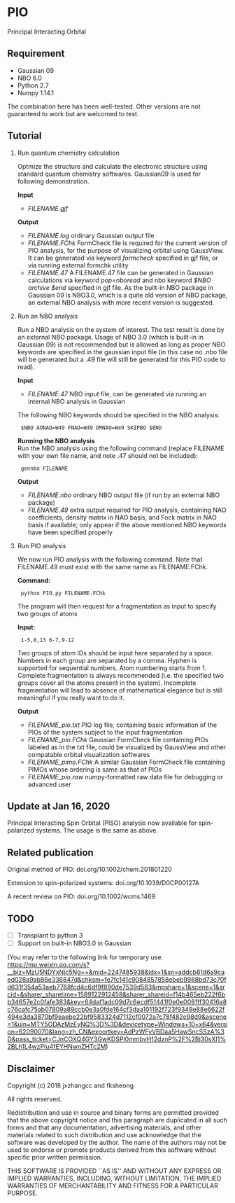 # PIO
Principal Interacting Orbital

Requirement
---
- Gaussian 09
- NBO 6.0
- Python 2.7
- Numpy 1.14.1

The combination here has been well-tested. Other versions are not guaranteed to work but are welcomed to test.

Tutorial
---
1. Run quantum chemistry calculation
    
    Optmize the structure and calculate the electronic structure using standard quantum chemistry softwares. Gaussian09 is used for following demonstration.
    
    **Input**
    - *FILENAME.gjf*
    
    **Output**
    - *FILENAME.log*
        ordinary Gaussian output file
    - *FILENAME.FChk*
        FormCheck file is required for the current version of PIO analysis, for the purpose of visualizing orbital using GaussView. It can be generated via keyword *formcheck* specified in gjf file, or via running external formchk utility
    - *FILENAME.47*
        A FILENAME.47 file can be generated in Gaussian calculations via keyword *pop=nboread* and nbo keyword *$NBO archive $end* specified in gjf file. As the built-in NBO package in Gaussian 09 is NBO3.0, which is a quite old version of NBO package, an external NBO analysis with more recent version is suggested. 

2. Run an NBO analysis

    Run a NBO analysis on the system of interest. The test result is done by an external NBO package. Usage of NBO 3.0 (which is built-in in Gaussian 09) is not recommended but is allowed as long as proper NBO keywords are specified in the gaussian input file (in this case no .nbo file will be generated but a .49 file will still be generated for this PIO code to read).
    
    **Input**
    - *FILENAME.47*
        NBO input file, can be generated via running an internal NBO analysis in Gaussian
    
    The following NBO keywords should be specified in the NBO analysis:
    
        $NBO AONAO=W49 FNAO=W49 DMNAO=W49 SKIPBO $END
   
    **Running the NBO analysis**         
    Run the NBO analysis using the following command (replace FILENAME with your own file name, and note .47 should not be included):
    
        gennbo FILENAME
    
    **Output**
    - *FILENAME.nbo*
        ordinary NBO output file (if run by an external NBO package)
    - *FILENAME.49*
        extra output required for PIO analysis, containing NAO coefficients, density matrix in NAO basis, and Fock matrix in NAO basis if available; only appear if the above mentioned NBO keywords have been specified properly

3. Run PIO analysis

    We now run PIO analysis with the following command. Note that FILENAME.49 must exist with the same name as FILENAME.FChk.
    
    **Command:**
    
        python PIO.py FILENAME.FChk
    
    The program will then request for a fragmentation as input to specify two groups of atoms
    
    **Input:**
    
        1-5,8,13 6-7,9-12
    
    Two groups of atom IDs should be input here separated by a space. Numbers in each group are separated by a comma. Hyphen is supported for sequential numbers. Atom numbering starts from 1. Complete fragmentation is always recommended (i.e. the specified two groups cover all the atoms present in the system). Incomplete fragmentation will lead to absence of mathematical elegance but is still meaningful if you really want to do it.

    **Output**
    - *FILENAME_pio.txt*
        PIO log file, containing basic information of the PIOs of the system subject to the input fragmentation
    - *FILENAME_pio.FChk*
        Gaussian FormCheck file containing PIOs labeled as in the txt file, could be visualized by GaussView and other compatable orbital visualization softwares
    - *FILENAME_pimo.FChk*
        A similar Gaussian FormCheck file containing PIMOs whose ordering is same as that of PIOs
    - *FILENAME_pio.raw*
        numpy-formatted raw data file for debugging or advanced user

Update at Jan 16, 2020
---
Principal Interacting Spin Orbital (PISO) analysis now available for spin-polarized systems. The usage is the same as above.

Related publication
---
Original method of PIO: doi.org/10.1002/chem.201801220

Extension to spin-polarized systems: doi.org/10.1039/D0CP00127A

A recent review on PIO: doi.org/10.1002/wcms.1469

TODO
---
- [ ] Transplant to python 3
- [ ] Support on built-in NBO3.0 in Gaussian

(You may refer to the following link for temporary use: https://mp.weixin.qq.com/s?__biz=MzU5NDYxNjc5Ng==&mid=2247485938&idx=1&sn=addcb81d6a9caed028a9ab86e336847d&chksm=fe7fc141c9084857858ebeb9988bd73c70fd631f354a53aeb7768fcd4c6df9f890de7539d583&mpshare=1&scene=1&srcid=&sharer_sharetime=1589122912458&sharer_shareid=f14b465eb222f6bb34657e2c0fafe383&key=64daf1adc09d7c6ecdf51441f0e0e0081ff30416a8c76cafc75ab07809a89ccb0e3a0fde164cf3daa101192f723f9349e88e6622f494e3da3870bf9eaebe22bf9583324d7112cf0072a7c78f482c98d9&ascene=1&uin=MTY5ODAzMzEyNQ%3D%3D&devicetype=Windows+10+x64&version=62090070&lang=zh_CN&exportkey=AdPzWFyVBDaa5HawSncSSzA%3D&pass_ticket=CJnCOXQ4GY3GwKDSPl0mmbvH12dznP%2F%2Bj30sXI1%2BLh1L4wzPIu4fEYHNwnZHTc2M)

Disclaimer
---
Copyright (c) 2018 jxzhangcc and fksheong

All rights reserved.

Redistribution and use in source and binary forms are permitted provided that the above copyright notice and this paragraph are duplicated in all such forms and that any documentation, advertising materials, and other materials related to such distribution and use acknowledge that the software was developed by the author. The name of the authors may not be used to endorse or promote products derived from this software without specific prior written permission.

THIS SOFTWARE IS PROVIDED ``AS IS'' AND WITHOUT ANY EXPRESS OR IMPLIED WARRANTIES, INCLUDING, WITHOUT LIMITATION, THE IMPLIED WARRANTIES OF MERCHANTABILITY AND FITNESS FOR A PARTICULAR PURPOSE.
